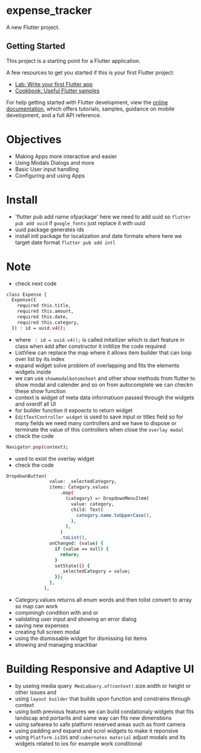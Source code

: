 # expense_tracker

A new Flutter project.

## Getting Started

This project is a starting point for a Flutter application.

A few resources to get you started if this is your first Flutter project:

- [Lab: Write your first Flutter app](https://docs.flutter.dev/get-started/codelab)
- [Cookbook: Useful Flutter samples](https://docs.flutter.dev/cookbook)

For help getting started with Flutter development, view the
[online documentation](https://docs.flutter.dev/), which offers tutorials,
samples, guidance on mobile development, and a full API reference.

# Objectives
- Making Apps more interactive and easier
- Using Modals Dialogs and more
- Basic User input handling
- Configuring and using Apps

# Install
- 'flutter pub add name ofpackage' here we need to add uuid so `flutter pub add uuid` if `google_fonts` just replace it with uuid 
- uuid package generates ids
- install intl package for localization and date formate where here we target date format `flutter pub add intl`

# Note 
- check next code 
```sh
class Expense {
  Expense({
    required this.title,
    required this.amount,
    required this.date,
    required this.category,
  }) : id = uuid.v4();
```
- where ` : id = uuid.v4();` is called initailizer which is dart feature in class when add after constructor it initilize the code required
- ListView can replace the map where it allows item builder that can loop over list by its index 
- expand widget solve problem of overlapping and fits the elements widgets inside
- we can use `showmodalbotomsheet` and other show methods from flutter to show modal and calender and so on from autocomplete we can checkn these show function
- context is widget of meta data informatiuon passed through the widgets and overdf all UI 
- for builder function it expoects to return widget
- `EditTextController widget` is used to save input or titles field so for many fields we need many controllers and we have to dispose or terminate the value of this controllers when close the `overlay modal`
- check the code
```sh
Navigator.pop(context);
```
- used to exist the overlay widget
- check the code
```sh
DropdownButton(
                value: _selectedCategory,
                items: Category.values
                    .map(
                      (category) => DropdownMenuItem(
                        value: category,
                        child: Text(
                          category.name.toUpperCase(),
                        ),
                      ),
                    )
                    .toList(),
                onChanged: (value) {
                  if (value == null) {
                    return;
                  }
                  setState(() {
                    _selectedCategory = value;
                  });
                },
              ),
```
- Category.values returns all enum words and then tolist convert to array so map can work
- compiningh condition with and or
- validating user input and showing an error dialog
- saving new expenses
- creating full screen modal
- using the dismissable widget for dismissing list items
- showing and managing snackbar
  
# Building Responsive and Adaptive UI
- by useing media query` MediaQuery.of(context)`.size.width or height or other issues and
- using `layout builder` that builds upon function and constrains through context
- using both previous features we can build condationaly widgets that fits landscap and portarits and same way can fits new dimenstions
- using safearea to safe platform reserved areas such as front camera 
- using padding and expand and scrol widgets to make it reponsive
- using `Platform.isIOS` and `cubernates material` adjust modals and its widgets related to ios for example work conditional 